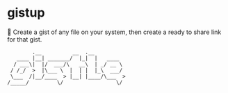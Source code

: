 # gistup
:beer: Create a gist of any file on your system, then create a ready to share link for that gist.


	        .__          __  .__          
	   ____ |__| _______/  |_|  |   ____  
	  / ___\|  |/  ___/\   __\  | _/ __ \ 
	 / /_/  >  |\___ \  |  | |  |_\  ___/ 
	 \___  /|__/____  > |__| |____/\___  >
	/_____/         \/                 \/ 

